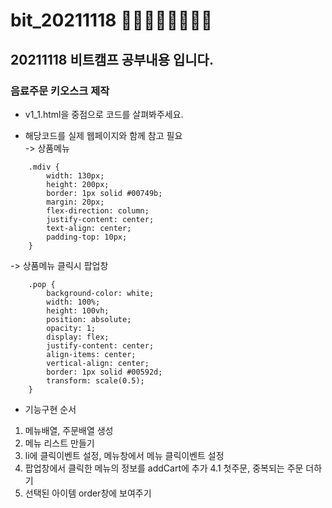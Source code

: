 # bit_20211118 :running::running::running::running::running::running::running::running:

## 20211118 비트캠프 공부내용 입니다.

### 음료주문 키오스크 제작

* v1_1.html을 중점으로 코드를 살펴봐주세요.</br>

* 해당코드를 실제 웹페이지와 함께 참고 필요</br>
-> 상품메뉴 </br>
```
    .mdiv {
        width: 130px;
        height: 200px;
        border: 1px solid #00749b;
        margin: 20px;
        flex-direction: column;
        justify-content: center;
        text-align: center;
        padding-top: 10px;
    }
```

-> 상품메뉴 클릭시 팝업창</br>
```
    .pop {
        background-color: white;
        width: 100%;
        height: 100vh;
        position: absolute;
        opacity: 1;
        display: flex;
        justify-content: center;
        align-items: center;
        vertical-align: center;
        border: 1px solid #00592d;
        transform: scale(0.5);
    }
```

* 기능구현 순서
1. 메뉴배열, 주문배열 생성
2. 메뉴 리스트 만들기
3. li에 클릭이벤트 설정, 메뉴창에서 메뉴 클릭이벤트 설정
4. 팝업창에서 클릭한 메뉴의 정보를 addCart에 추가
4.1 첫주문, 중복되는 주문 더하기
5. 선택된 아이템 order창에 보여주기
